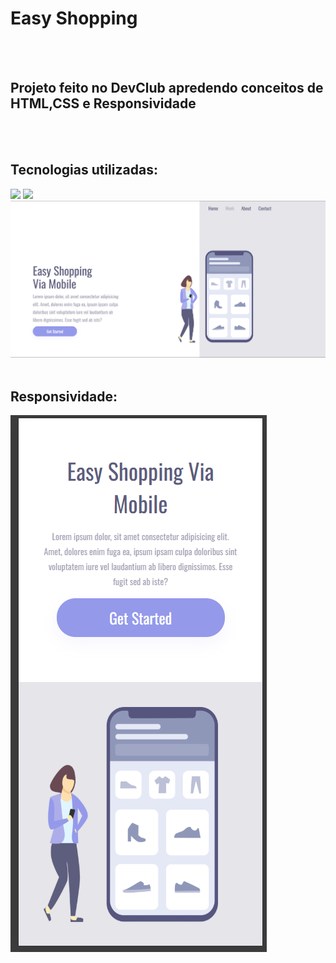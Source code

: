 <h1>Easy Shopping</h1>
<br>
<br>
<h2>Projeto feito no DevClub apredendo conceitos de HTML,CSS e Responsividade</h2>
<br>
<br>
<h2>Tecnologias utilizadas:</h2>
<img src="https://img.shields.io/badge/HTML5-E34F26?style=for-the-badge&logo=html5&logoColor=white"/>
<img src="https://img.shields.io/badge/CSS3-1572B6?style=for-the-badge&logo=css3&logoColor=white"/>
<img src="https://github.com/BrenoOliveiradev/Projeto-Shopping-responsivo/blob/main/desktop.png?raw=true"/>
<br>
<br>
<h2>Responsividade:</h2>
<img src="https://github.com/BrenoOliveiradev/Projeto-Shopping-responsivo/blob/main/img/Mobile.png?raw=true"/>


